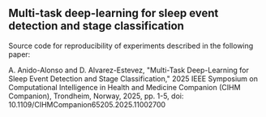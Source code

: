 ## Multi-task deep-learning for sleep event detection and stage classification

Source code for reproducibility of experiments described in the following paper:

A. Anido-Alonso and D. Alvarez-Estevez, "Multi-Task Deep-Learning for Sleep Event Detection and Stage Classification," 2025 IEEE Symposium on Computational Intelligence in Health and Medicine Companion (CIHM Companion), Trondheim, Norway, 2025, pp. 1-5, doi: 10.1109/CIHMCompanion65205.2025.11002700
